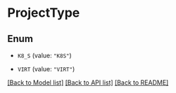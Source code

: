 # ProjectType

## Enum


* `K8_S` (value: `"K8S"`)

* `VIRT` (value: `"VIRT"`)


[[Back to Model list]](../README.md#documentation-for-models) [[Back to API list]](../README.md#documentation-for-api-endpoints) [[Back to README]](../README.md)


